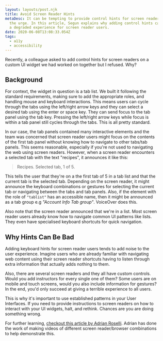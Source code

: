 ```yaml
---
layout: layouts/post.njk
title: Avoid Screen Reader Hints
metaDesc: It can be tempting to provide control hints for screen readers, resist
  the urge. In this article, Segun explains why adding control hints can lead to
  a degraded experience for screen reader users.
date: 2020-06-08T13:08:33.054Z
tags:
  - a11y
  - accessibility
---
```

Recently, a colleague asked to add control hints for screen readers on a custom UI widget we had worked on together but I refused. Why?

## Background

For context, the widget in question is a tab list. We built it following the standard requirements, making sure to add the appropriate roles, and handling mouse and keyboard interactions. This means users can cycle through the tabs using the left/right arrow keys and they can select a desired tab using the enter or space key. They can send focus to the tab panel using the tab key. Pressing the left/right arrow keys while focus is within a tab panel still cycles through the tabs. This is all pretty standard.

In our case, the tab panels contained many interactive elements and the team was concerned that screen reader users might focus on the contents of the first tab panel without knowing how to navigate to other tabs/tab panels. This seems reasonable, especially if you're not used to navigating the web using screen readers. However, when a screen reader encounters a selected tab with the text "recipes", it announces it like this:

> Recipes. Selected tab, 1 of 5.

This tells the user that they're on a the first tab of 5 in a tab list and that the current tab is the selected tab. Depending on the screen reader, it might announce the keyboard combinations or gestures for selecting the current tab or navigating between the tabs and tab panels. Also, if the element with the role of `"tablist"` has an accessible name, then it might be announced as a tab group e.g _"Account Info Tab group"_. VoiceOver does this.

Also note that the screen reader announced that we're in a list. Most screen reader users already know how to navigate common UI patterns like lists. They even have specialised keyboard shortcuts for quick navigation.

## Why Hints Can Be Bad
Adding keyboard hints for screen reader users tends to add noise to the user experience. Imagine users who are already familiar with navigating web content using their screen reader shortcuts having to listen through extra information that actually adds nothing to them. 

Also, there are several screen readers and they all have custom controls. Would you add instructors for every single one of them? Some users are on mobile and touch screens, would you also include information for gestures? In the end, you'd only succeed at giving a terrible experience to all users.

This is why it's important to use established patterns in your User Interfaces. If you need to provide instructions to screen readers on how to interact with your UI widgets, halt, and rethink. Chances are you are doing something wrong.

For further learning, [checkout this article by Adrian Roselli](https://adrianroselli.com/2019/10/stop-giving-control-hints-to-screen-readers.html). Adrian has done the work of making videos of different screen reader/browser combinations to help demonstrate this.
















